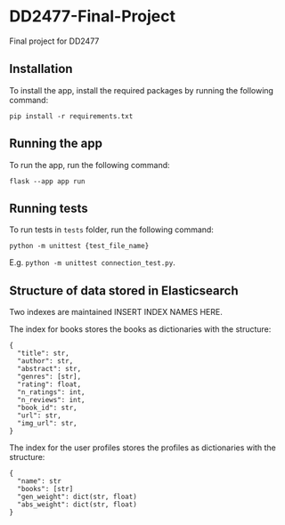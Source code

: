 # DD2477-Final-Project
Final project for DD2477

## Installation

To install the app, install the required packages by running the following command:
```
pip install -r requirements.txt
``` 

## Running the app

To run the app, run the following command:
```
flask --app app run
```


## Running tests

To run tests in `tests` folder, run the following command:
```
python -m unittest {test_file_name}
```

E.g. `python -m unittest connection_test.py`.


## Structure of data stored in Elasticsearch
Two indexes are maintained INSERT INDEX NAMES HERE. 

The index for books stores the books as dictionaries with the structure:
```
{
  "title": str,
  "author": str,
  "abstract": str,
  "genres": [str],
  "rating": float,
  "n_ratings": int,
  "n_reviews": int,
  "book_id": str,
  "url": str,
  "img_url": str,
}
```
The index for the user profiles stores the profiles as dictionaries with the structure:

```
{
  "name": str
  "books": [str]
  "gen_weight": dict(str, float)
  "abs_weight": dict(str, float)
}
```
